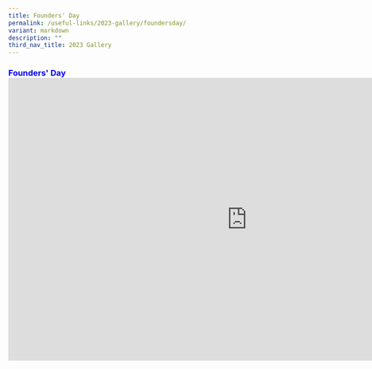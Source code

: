 ```yaml
---
title: Founders' Day
permalink: /useful-links/2023-gallery/foundersday/
variant: markdown
description: ""
third_nav_title: 2023 Gallery
---
```

<h3 style="color:blue;">Founders' Day
<iframe src="https://docs.google.com/presentation/d/e/2PACX-1vSffiSkhYN8o7mgwiLt2kJCHgKvDx9P0lokeQuEjU0aMAY6t3ffq9VbRIr3NuYybxZkA9WmLtT7Wjg9/embed?start=true&amp;loop=true&amp;delayms=3000" frameborder="0" width="960" height="569" allowfullscreen="true"></iframe>
</h3>